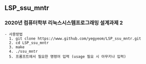 ## LSP_ssu_mntr  
### 2020년 컴퓨터학부 리눅스시스템프로그래밍 설계과제 2

    - 사용방법
      1. git clone https://www.github.com/yegyeom/LSP_ssu_mntr.git
      2. cd LSP_ssu_mntr
      3. make
      4. ./ssu_mntr
      5. 프롬프트에서 필요한 명령어 입력 (usage 필요 시 아무키나 입력)
